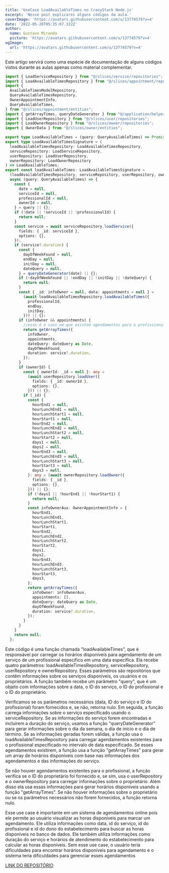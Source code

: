 ```yaml
---
title: 'UseCase LoadAvailableTimes no CrazyStack Node.js'
excerpt: 'Nesse post explicarei alguns códigos da aula.'
coverImage: 'https://avatars.githubusercontent.com/u/13774579?v=4'
date: '2022-05-20T05:35:07.322Z'
author:
  name: Gustavo Miranda
  picture: 'https://avatars.githubusercontent.com/u/13774579?v=4'
ogImage:
  url: 'https://avatars.githubusercontent.com/u/13774579?v=4'
---
```

Este artigo servirá como uma espécie de documentação de alguns códigos vistos durante as aulas apenas como material complementar.

```typescript
import { LoadServiceRepository } from "@/slices/service/repositories";
import { LoadAvailableTimesRepository } from "@/slices/appointment/repositories";
import {
  AvailableTimesModelRepository,
  QueryAvailableTimesRepository,
  OwnerAppointmentInfo,
  QueryAvailableTimes,
} from "@/slices/appointment/entities";
import { getArrayTimes, queryDateGenerator } from "@/application/helpers/date";
import { LoadUserRepository } from "@/slices/user/repositories";
import { LoadOwnerRepository } from "@/slices/owner/repositories";
import { OwnerData } from "@/slices/owner/entities";

export type LoadAvailableTimes = (query: QueryAvailableTimes) => Promise<any | null>;
export type LoadAvailableTimesSignature = (
  loadAvailableTimesRepository: LoadAvailableTimesRepository,
  serviceRepository: LoadServiceRepository,
  userRepository: LoadUserRepository,
  ownerRepository: LoadOwnerRepository
) => LoadAvailableTimes;
export const loadAvailableTimes: LoadAvailableTimesSignature =
  (loadAvailableTimesRepository, serviceRepository, userRepository, ownerRepository) =>
  async (query: QueryAvailableTimes) => {
    const {
      date = null,
      serviceId = null,
      professionalId = null,
      ownerId = null,
    } = query || {};
    if (!date || !serviceId || !professionalId) {
      return null;
    }
    const service = await serviceRepository.loadService({
      fields: { _id: serviceId },
      options: {},
    });
    if (service?.duration) {
      const {
        dayOfWeekFound = null,
        endDay = null,
        initDay = null,
        dateQuery = null,
      } = queryDateGenerator(date) || {};
      if (!dayOfWeekFound || !endDay || !initDay || !dateQuery) {
        return null;
      }
      const { _id: infoOwner = null, data: appointments = null } =
        (await loadAvailableTimesRepository.loadAvailableTimes({
          professionalId,
          endDay,
          initDay,
        })) || {};
      if (infoOwner && appointments) {
        //esse é o caso em que existem agendamentos para o profissional no dia
        return getArrayTimes({
          infoOwner,
          appointments,
          dateQuery: dateQuery as Date,
          dayOfWeekFound,
          duration: service?.duration,
        });
      }
      if (ownerId) {
        const { ownerId: _id = null }: any =
          (await userRepository.loadUser({
            fields: { _id: ownerId },
            options: {},
          })) || {};
        if (_id) {
          const {
            hourEnd1 = null,
            hourLunchEnd1 = null,
            hourLunchStart1 = null,
            hourStart1 = null,
            hourEnd2 = null,
            hourLunchEnd2 = null,
            hourLunchStart2 = null,
            hourStart2 = null,
            days1 = null,
            days2 = null,
            hourEnd3 = null,
            hourLunchEnd3 = null,
            hourLunchStart3 = null,
            hourStart3 = null,
            days3 = null,
          }: any = (await ownerRepository.loadOwner({
            fields: { _id },
            options: {},
          })) || {};
          if (!days1 || !hourEnd1 || !hourStart1) {
            return null;
          }
          const infoOwnerAux: OwnerAppointmentInfo = {
            hourEnd1,
            hourLunchEnd1,
            hourLunchStart1,
            hourStart1,
            hourEnd2,
            hourLunchEnd2,
            hourLunchStart2,
            hourStart2,
            days1,
            days2,
            hourEnd3,
            hourLunchEnd3,
            hourLunchStart3,
            hourStart3,
            days3,
          };
          return getArrayTimes({
            infoOwner: infoOwnerAux,
            appointments: [],
            dateQuery: dateQuery as Date,
            dayOfWeekFound,
            duration: service?.duration,
          });
        }
      }
    }
    return null;
  };
``` 
Este código é uma função chamada "loadAvailableTimes", que é responsável por carregar os horários disponíveis para agendamento de um serviço de um profissional específico em uma data específica. 
Ela recebe quatro parâmetros: loadAvailableTimesRepository, serviceRepository, userRepository e ownerRepository. Esses parâmetros são repositórios que contêm informações sobre os serviços disponíveis, os usuários e os proprietários. A função também recebe um parâmetro "query", que é um objeto com informações sobre a data, o ID do serviço, o ID do profissional e o ID do proprietário.

Verificamos se os parâmetros necessários (data, ID do serviço e ID do profissional) foram fornecidos e, se não, retorna nulo. Em seguida, a função carrega informações sobre o serviço especificado usando o serviceRepository. Se as informações do serviço forem encontradas e incluírem a duração do serviço, usamos a função "queryDateGenerator" para gerar informações sobre o dia da semana, o dia de início e o dia de término. Se as informações geradas forem válidas, a função usa o loadAvailableTimesRepository para carregar agendamentos existentes para o profissional especificado no intervalo de data especificado. Se esses agendamentos existirem, a função usa a função "getArrayTimes" para gerar um array de horários disponíveis com base nas informações dos agendamentos e das informações do serviço.

Se não houver agendamentos existentes para o profissional, a função verifica se o ID do proprietário foi fornecido e, se sim, usa o userRepository e o ownerRepository para carregar informações sobre o proprietário. Além disso ela usa essas informações para gerar horários disponíveis usando a função "getArrayTimes". Se não houver informações sobre o proprietário ou se os parâmetros necessários não forem fornecidos, a função retorna nulo.

Esse use case é importante em um sistema de agendamentos online pois ele permite ao usuário visualizar as horas disponíveis para marcar um agendamento. Ele utiliza informações como data, id do serviço, id do profissional e id do dono do estabelecimento para buscar as horas disponíveis no banco de dados. Ele também utiliza informações como duração do serviço e horários de atendimento do estabelecimento para calcular as horas disponíveis. Sem esse use case, o usuário teria dificuldades para encontrar horários disponíveis para agendamento e o sistema teria dificuldades para gerenciar esses agendamentos

[LINK DO REPOSITÓRIO](https://github.com/gumiranda/CrazyStackNodeJs)